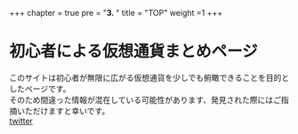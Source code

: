 +++
chapter = true
pre = "<b>3. </b>"
title = "TOP"
weight =1 
+++

# 初心者による仮想通貨まとめページ

このサイトは初心者が無限に広がる仮想通貨を少しでも俯瞰できることを目的としたページです。  
そのため間違った情報が混在している可能性があります、発見された際にはご指摘いただけますと幸いです。  
[twitter](https://twitter.com/makeaboo)
